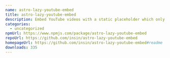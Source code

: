 ```yaml
---
name: astro-lazy-youtube-embed
title: astro-lazy-youtube-embed
description: Embed YouTube videos with a static placeholder which only embeds when you click
categories:
  - uncategorized
npmUrl: https://www.npmjs.com/package/astro-lazy-youtube-embed
repoUrl: https://github.com/insin/astro-lazy-youtube-embed
homepageUrl: https://github.com/insin/astro-lazy-youtube-embed#readme
downloads: 335
---
```

